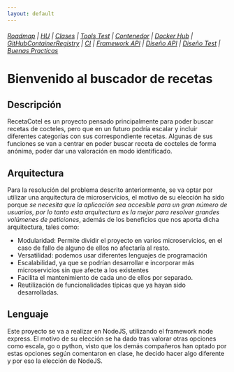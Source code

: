 ```yaml
---
layout: default
---
```


###### [Roadmap](./Roadmap.html) | [HU](./hu.html) | [Clases](./clases_desarrolladas) | [Tools Test](./aserciones_sis_pruebas.html) | [Contenedor](./contenedor.html) | [Docker Hub](./docker_hub.html) | [GitHubContainerRegistry](./githubcontainerregistry.html) | [CI](./ci.html) | [Framework API](./frameworkAPI.html) | [Diseño API](./diseñoAPI.html) | [Diseño Test](./diseñoTest.html)  | [Buenas Practicas](./bnpracticas.html) 

# Bienvenido al buscador de recetas

## Descripción

RecetaCotel es un proyecto pensado principalmente para poder buscar recetas de cocteles, pero que en un futuro podría escalar y incluir diferentes categorías con sus correspondiente recetas.
Algunas de sus funciones se van a centrar en poder buscar receta de cocteles de forma anónima, poder dar una valoración en modo identificado.

## Arquitectura

Para la resolución del problema descrito anteriormente, se va optar por utilizar una arquitectura de microservicios, el motivo de su elección ha sido porque *se necesita que la aplicación sea accesible para un gran número de usuarios, por lo tanto esta arquitectura es la mejor para resolver grandes volúmenes de peticiones*, además de los beneficios que nos aporta dicha arquitectura, tales como:
- Modularidad: Permite dividir el proyecto en varios microservicios, en el caso de fallo de alguno de ellos no afectaría al resto.
- Versatilidad: podemos usar diferentes lenguajes de programación
- Escalabilidad, ya que se podrían desarrollar e incorporar más microservicios sin que afecte a los existentes
- Facilita el mantenimiento de cada uno de ellos por separado.
- Reutilización de funcionalidades típicas que ya hayan sido desarrolladas.

## Lenguaje

Este proyecto se va a realizar en NodeJS, utilizando el framework node express. El motivo de su elección se ha dado tras valorar otras opciones como escala, go o python, visto que los demás compañeros han optado por estas opciones según comentaron en clase, he decido hacer algo diferente y por eso la elección de NodeJS.

<!-- En el proyecto nos vamos a basar en una arquitectura basada en microservicios. Los cuales se han desglosado de la siguiente manera:


- Recetas: Microservicio que se va encargar de gestionar las peticiones de la API consultando su base de datos. En caso de no tener registros de la petición ofertada, se estudiará la posibilidad de consultar en alguna API externa existente.

- Usuarios: Microservicio que se va encargar de gestionar los perfiles de los usuarios, en ello se incluirá el logeo inicial siempre y cuando se quiera realizar algún tipo de interacción con la valoraciones de las recetas o si se quiere introducir, editar o eliminar recetas propias.

- Valoraciones: Microservicio que devolverá todas las valoraciones existentes de la receta seleccionada.

- Logs: Este microservicio va a contener todos los registros identificados por estados (avisos, errores, verificaciones) de las diferentes acciones que se realicien en los microservicios anteriores.

- Configuración: Microservicio para la gestión y configuración de los diferentes microservicios de forma remota.
 -->
<!-- A continuación podemos ver el diagrama de la arquitectura:

![Diagrama de la arquitectura](img/diagrama_RC.png)
 -->
<!-- Toda la comunicación entre los microservicios y la APi GateWay se realizarán mediante una API Rest. -->
